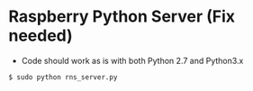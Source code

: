 # Raspberry Python Server (Fix needed)

- Code should work as is with both Python 2.7 and Python3.x

```console
$ sudo python rns_server.py
```
